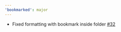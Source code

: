 ```yaml
---
'bookmarked': major
---
```


- Fixed formatting with bookmark inside folder [#32](https://github.com/pxlprfct/bookmarked/issues/32)
